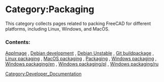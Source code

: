 # Category:Packaging
This category collects pages related to packing FreeCAD for different platforms, including Linux, Windows, and MacOS.

### Contents:

[AppImage](AppImage.md) , [Debian development](Debian_development.md) , [Debian Unstable](Debian_Unstable.md) , [Git buildpackage](Git_buildpackage.md) , [Linux packaging](Linux_packaging.md) , [MacOS packaging](MacOS_packaging.md) , [Packaging](Packaging.md) , [Windows packaging](Windows_packaging.md) , [Windows packaging/en](Windows_packaging/en.md) , [Windows packaging/pl](Windows_packaging/pl.md) , [Windows packaging/ru](Windows_packaging/ru.md)

[Category:Developer\_Documentation](Category:Developer_Documentation.md)
